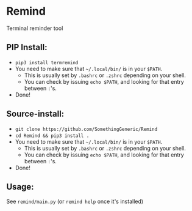 # Remind
Terminal reminder tool
## PIP Install:
* `pip3 install termremind`
* You need to make sure that `~/.local/bin/` is in your `$PATH`. 
    * This is usually set by `.bashrc` or `.zshrc` depending on your shell.
    * You can check by issuing `echo $PATH`, and looking for that entry between `:`'s.
* Done!
## Source-install:
* `git clone https://github.com/SomethingGeneric/Remind`
* `cd Remind && pip3 install .`
* You need to make sure that `~/.local/bin/` is in your `$PATH`. 
    * This is usually set by `.bashrc` or `.zshrc` depending on your shell.
    * You can check by issuing `echo $PATH`, and looking for that entry between `:`'s.
* Done!
## Usage:
See `remind/main.py` (or `remind help` once it's installed)
